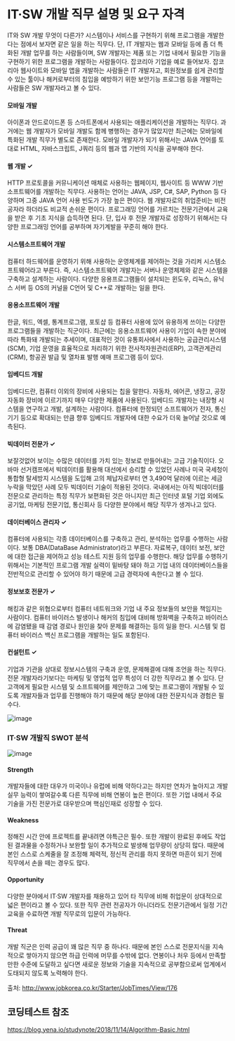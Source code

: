 # IT·SW 개발 직무 설명 및 요구 자격

IT와 SW 개발 무엇이 다른가? 시스템이나 서비스를 구현하기 위해 프로그램을 개발한다는 점에서 보자면 같은 일을 하는 직무다. 단, IT 개발자는 웹과 모바일 등에 좀 더 특화된 개발 업무를 하는 사람들이며, SW 개발자는 제품 또는 기업 내에서 필요한 기능을 구현하기 위한 프로그램을 개발하는 사람들이다. 잡코리아 기업을 예로 들어보자. 잡코리아 웹사이트와 모바일 앱을 개발하는 사람들은 IT 개발자고, 회원정보를 쉽게 관리할 수 있는 툴이나 해커로부터의 침입을 예방하기 위한 보안기능 프로그램 등을 개발하는 사람들은 SW 개발자라고 볼 수 있다.

#### 모바일 개발
아이폰과 안드로이드폰 등 스마트폰에서 사용되는 애플리케이션을 개발하는 직무다. 과거에는 웹 개발자가 모바일 개발도 함께 병행하는 경우가 많았지만 최근에는 모바일에 특화된 개발 직무가 별도로 존재한다. 모바일 개발자가 되기 위해서는 JAVA 언어를 토대로 HTML, 자바스크립트, J쿼리 등의 웹과 앱 기반의 지식을 공부해야 한다.

#### 웹 개발 ✓
HTTP 프로토콜을 커뮤니케이션 매체로 사용하는 웹페이지, 웹사이트 등 WWW 기반 소프트웨어를 개발하는 직무다. 사용하는 언어는 JAVA, JSP, C#, SAP, Python 등 다양하며 그중 JAVA 언어 사용 빈도가 가장 높은 편이다. 웹 개발자로의 취업준비는 비전공자라 하더라도 비교적 손쉬운 편이다. 프로그래밍 언어를 가르치는 전문기관에서 교육을 받은 후 기초 지식을 습득하면 된다. 단, 입사 후 전문 개발자로 성장하기 위해서는 다양한 프로그래밍 언어를 공부하며 자기계발을 꾸준히 해야 한다.

#### 시스템소프트웨어 개발
컴퓨터 하드웨어를 운영하기 위해 사용하는 운영체계를 제어하는 것을 가리켜 시스템소프트웨어라고 부른다. 즉, 시스템소프트웨어 개발자는 서버나 운영체제와 같은 시스템을 구축하고 설계하는 사람이다. 다양한 응용프로그램들이 설치되는 윈도우, 리눅스, 유닉스 서버 등 OS의 커널을 C언어 및 C++로 개발하는 일을 한다.

#### 응용소프트웨어 개발
한글, 워드, 엑셀, 통계프로그램, 포토샵 등 컴퓨터 사용에 있어 유용하게 쓰이는 다양한 프로그램들을 개발하는 직군이다. 최근에는 응용소프트웨어 사용이 기업이 속한 분야에 따라 특화돼 개발되는 추세이며, 대표적인 것이 유통회사에서 사용하는 공급관리시스템(SCM), 기업 운영을 효율적으로 처리하기 위한 전사적자원관리(ERP), 고객관계관리(CRM), 항공권 발급 및 열차표 발행 예매 프로그램 등이 있다.

#### 임베디드 개발
임베디드란, 컴퓨터 이외의 장비에 사용되는 칩을 말한다. 자동차, 에어콘, 냉장고, 공장 자동화 장비에 이르기까지 매우 다양한 제품에 사용된다. 임베디드 개발자는 내장형 시스템을 연구하고 개발, 설계하는 사람이다. 컴퓨터에 한정되던 소프트웨어가 전자, 통신기기 등으로 확대되는 만큼 향후 임베디드 개발자에 대한 수요가 더욱 늘어날 것으로 예측된다.

#### 빅데이터 전문가 ✓
보잘것없어 보이는 수많은 데이터를 가치 있는 정보로 만들어내는 고급 기술직이다. 오바마 선거캠프에서 빅데이터를 활용해 대선에서 승리할 수 있었던 사례나 미국 국세청이 통합형 탈세방지 시스템을 도입해 고의 체납자로부터 연 3,490억 달러에 이르는 세금 누락을 막았던 사례 모두 빅데이터 기술이 적용된 것이다. 국내에서는 아직 빅데이터를 전문으로 관리하는 특정 직무가 보편화된 것은 아니지만 최근 인터넷 포털 기업 외에도 공기업, 마케팅 전문기업, 통신회사 등 다양한 분야에서 해당 직무가 생겨나고 있다.

#### 데이터베이스 관리자 ✓
컴퓨터에 사용되는 각종 데이터베이스를 구축하고 관리, 분석하는 업무를 수행하는 사람이다. 보통 DBA(DataBase Administrator)라고 부른다. 자료복구, 데이터 보전, 보안에 대한 접근을 제어하고 성능 테스트 지원 등의 업무를 수행한다. 해당 업무를 수행하기 위해서는 기본적인 프로그램 개발 실력이 밑바탕 돼야 하고 기업 내의 데이터베이스들을 전반적으로 관리할 수 있어야 하기 때문에 고급 경력자에 속한다고 볼 수 있다.

#### 정보보호 전문가 ✓
해킹과 같은 위협으로부터 컴퓨터 네트워크와 기업 내 주요 정보들의 보안을 책임지는 사람이다. 컴퓨터 바이러스 발생이나 해커의 침입에 대비해 방화벽을 구축하고 바이러스에 감염됐을 때 감염 경로나 원인을 찾아 문제를 해결하는 등의 일을 한다. 시스템 및 컴퓨터 바이러스 백신 프로그램을 개발하는 일도 포함된다.

#### 컨설턴트 ✓
기업과 기관을 상대로 정보시스템의 구축과 운영, 문제해결에 대해 조언을 하는 직무다. 전문 개발자라기보다는 마케팅 및 영업적 업무 특성이 더 강한 직무라고 볼 수 있다. 단 고객에게 필요한 시스템 및 소프트웨어를 제안하고 그에 맞는 프로그램이 개발될 수 있도록 개발자들과 업무를 진행해야 하기 때문에 해당 분야에 대한 전문지식과 경험은 필수다.

![image](https://user-images.githubusercontent.com/47058441/64071102-2d202280-ccad-11e9-80b0-ac3f529555df.png)

### IT·SW 개발직 SWOT 분석

![image](https://user-images.githubusercontent.com/47058441/64071105-4e810e80-ccad-11e9-8183-fda71d12f5db.png)

#### Strength
개발자들에 대한 대우가 미국이나 유럽에 비해 약하다고는 하지만 연차가 높아지고 개발 실무 능력이 쌓여갈수록 다른 직무에 비해 연봉이 높은 편이다. 또한 기업 내에서 주요 기술을 가진 전문가로 대우받으며 핵심인재로 성장할 수 있다.

#### Weakness
정해진 시간 안에 프로젝트를 끝내려면 야특근은 필수. 또한 개발이 완료된 후에도 작업된 결과물을 수정하거나 보완할 일이 추가적으로 발생해 업무량이 상당히 많다. 때문에 본인 스스로 스케줄을 잘 조정해 체력적, 정신적 관리를 하지 못하면 마흔이 되기 전에 직무에서 손을 떼는 경우도 많다.

#### Opportunity
다양한 분야에서 IT·SW 개발자를 채용하고 있어 타 직무에 비해 취업문이 상대적으로 넓은 편이라고 볼 수 있다. 또한 직무 관련 전공자가 아니더라도 전문기관에서 일정 기간 교육을 수료하면 개발 직무로의 입문이 가능하다.

#### Threat
개발 직군은 인력 공급이 꽤 많은 직무 중 하나다. 때문에 본인 스스로 전문지식을 지속적으로 쌓아가지 않으면 하급 인력에 머무를 수밖에 없다. 연봉이나 처우 등에서 만족할 만한 수준에 도달하고 싶다면 새로운 정보와 기술을 지속적으로 공부함으로써 업계에서 도태되지 않도록 노력해야 한다.


출처: http://www.jobkorea.co.kr/Starter/JobTimes/View/176










## 코딩테스트 참조
https://blog.yena.io/studynote/2018/11/14/Algorithm-Basic.html
